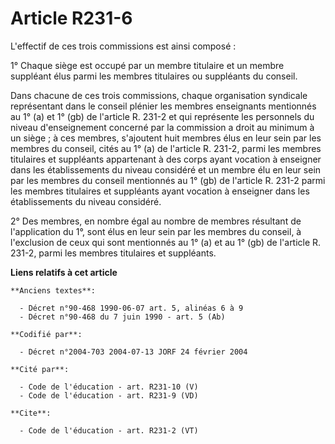 # Article R231-6

L'effectif de ces trois commissions est ainsi composé : 

1° Chaque siège est occupé par un membre titulaire et un membre suppléant élus parmi les membres titulaires ou suppléants du
conseil. 

Dans chacune de ces trois commissions, chaque organisation syndicale représentant dans le conseil plénier les membres
enseignants mentionnés au 1° (a) et 1° (gb) de l'article R. 231-2 et qui représente les personnels du niveau d'enseignement
concerné par la commission a droit au minimum à un siège ; à ces membres, s'ajoutent huit membres élus en leur sein par les
membres du conseil, cités au 1° (a) de l'article R. 231-2, parmi les membres titulaires et suppléants appartenant à des corps
ayant vocation à enseigner dans les établissements du niveau considéré et un membre élu en leur sein par les membres du
conseil mentionnés au 1° (gb) de l'article R. 231-2 parmi les membres titulaires et suppléants ayant vocation à enseigner
dans les établissements du niveau considéré. 

2° Des membres, en nombre égal au nombre de membres résultant de l'application du 1°, sont élus en leur sein par les membres
du conseil, à l'exclusion de ceux qui sont mentionnés au 1° (a) et au 1° (gb) de l'article R. 231-2, parmi les membres
titulaires et suppléants.

**Liens relatifs à cet article**

	**Anciens textes**:

	  - Décret n°90-468 1990-06-07 art. 5, alinéas 6 à 9
	  - Décret n°90-468 du 7 juin 1990 - art. 5 (Ab)

	**Codifié par**:

	  - Décret n°2004-703 2004-07-13 JORF 24 février 2004

	**Cité par**:

	  - Code de l'éducation - art. R231-10 (V)
	  - Code de l'éducation - art. R231-9 (VD)

	**Cite**:

	  - Code de l'éducation - art. R231-2 (VT)
